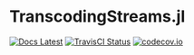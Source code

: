 TranscodingStreams.jl
=====================

<!--[![Appveyor Status][appveyor-img]][appveyor-url]-->
[![Docs Latest][docs-latest-img]][docs-latest-url]
[![TravisCI Status][travisci-img]][travisci-url]
[![codecov.io][codecov-img]][codecov-url]

[travisci-img]: https://travis-ci.org/bicycle1885/TranscodingStreams.jl.svg?branch=master
[travisci-url]: https://travis-ci.org/bicycle1885/TranscodingStreams.jl
[codecov-img]: http://codecov.io/github/bicycle1885/TranscodingStreams.jl/coverage.svg?branch=master
[codecov-url]: http://codecov.io/github/bicycle1885/TranscodingStreams.jl?branch=master
[docs-latest-img]: https://img.shields.io/badge/docs-latest-blue.svg
[docs-latest-url]: https://bicycle1885.github.io/TranscodingStreams.jl/latest/
